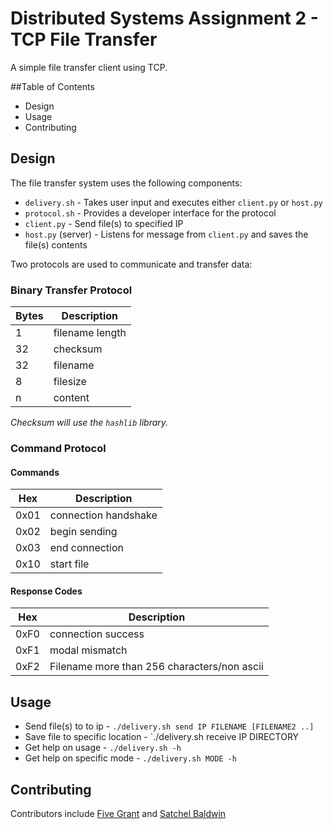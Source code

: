 # Distributed Systems Assignment 2 - TCP File Transfer
A simple file transfer client using TCP.

##Table of Contents
- Design
- Usage
- Contributing

## Design
The file transfer system uses the following components:
- `delivery.sh` - Takes user input and executes either `client.py` or `host.py`
- `protocol.sh` - Provides a developer interface for the protocol
- `client.py` - Send file(s) to specified IP
- `host.py` (server) - Listens for message from `client.py` and saves the file(s) contents

Two protocols are used to communicate and transfer data:

### Binary Transfer Protocol
| Bytes | Description|
|---|---|
|1 | filename length|
|32 | checksum | 
|32 | filename|
|8 | filesize|
|n | content|

*Checksum will use the `hashlib` library.*

### Command Protocol

#### Commands
|     Hex     |       Description       |
|-------------|-------------------------|
|    0x01     |   connection handshake  |
|    0x02     |   begin sending         |
|    0x03     |   end connection        |
|    0x10     |   start file            |


#### Response Codes
|     Hex     |                      Description                    |
|-------------|-------------------------                            |
|    0xF0     |       connection success                            |
|    0xF1     |       modal mismatch                                |
|    0xF2     |       Filename more than 256 characters/non ascii   |

## Usage
- Send file(s) to to ip - `./delivery.sh send IP FILENAME [FILENAME2 ..]`        
- Save file to specific location - `./delivery.sh receive IP DIRECTORY
- Get help on usage - `./delivery.sh -h` 
- Get help on specific mode - `./delivery.sh MODE -h` 

## Contributing
Contributors include [Five Grant](https://github.com/fivegrant) and [Satchel Baldwin](https://github.com/satchelbaldwin)

